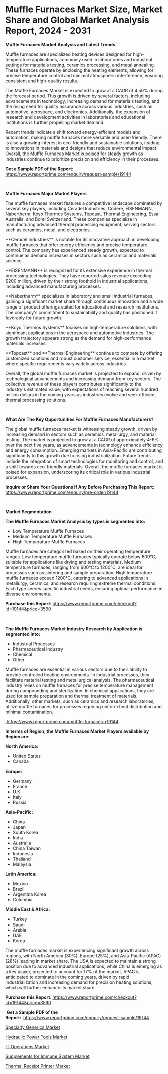 <p><h1>Muffle Furnaces Market Size, Market Share and Global Market Analysis Report, 2024 - 2031</h1></p><p><strong>Muffle Furnaces Market Analysis and Latest Trends</strong></p>
<p><p>Muffle furnaces are specialized heating devices designed for high-temperature applications, commonly used in laboratories and industrial settings for materials testing, ceramics processing, and metal annealing. These furnaces operate by enclosing the heating elements, allowing for precise temperature control and minimal atmospheric interference, ensuring consistent and high-quality results.</p><p>The Muffle Furnaces Market is expected to grow at a CAGR of 4.50% during the forecast period. This growth is driven by several factors, including advancements in technology, increasing demand for materials testing, and the rising need for quality assurance across various industries, such as automotive, aerospace, and electronics. Additionally, the expansion of research and development activities in laboratories and educational institutions is further propelling market demand.</p><p>Recent trends indicate a shift toward energy-efficient models and automation, making muffle furnaces more versatile and user-friendly. There is also a growing interest in eco-friendly and sustainable solutions, leading to innovations in materials and designs that reduce environmental impact. Overall, the Muffle Furnaces Market is poised for steady growth as industries continue to prioritize precision and efficiency in their processes.</p></p>
<p><strong>Get a Sample PDF of the Report:&nbsp;</strong> <a href="https://www.reportprime.com/enquiry/request-sample/19144?utm_campaign=113&utm_medium=2&utm_source=Github&utm_content=ia&utm_term=22112024&utm_id=muffle-furnaces">https://www.reportprime.com/enquiry/request-sample/19144</a></p>
<p>&nbsp;</p>
<p><strong>Muffle Furnaces Major Market Players</strong></p>
<p><p>The muffle furnaces market features a competitive landscape dominated by several key players, including Ceradel Industries, Codere, EISENMANN, Nabertherm, Koyo Thermos Systems, Topcast, Thermal Engineering, Essa Australia, and Borel Switzerland. These companies specialize in manufacturing advanced thermal processing equipment, serving sectors such as ceramics, metal, and electronics.</p><p>**Ceradel Industries** is notable for its innovative approach in developing muffle furnaces that offer energy efficiency and precise temperature control. The company has experienced steady growth, expected to continue as demand increases in sectors such as ceramics and materials science.</p><p>**EISENMANN** is recognized for its extensive experience in thermal processing technologies. They have reported sales revenue exceeding $200 million, driven by their strong foothold in industrial applications, including advanced manufacturing processes.</p><p>**Nabertherm** specializes in laboratory and small industrial furnaces, gaining a significant market share through continuous innovation and a wide range of product offerings suited for educational and research institutions. The company's commitment to sustainability and quality has positioned it favorably for future growth.</p><p>**Koyo Thermos Systems** focuses on high-temperature solutions, with significant applications in the aerospace and automotive industries. The growth trajectory appears strong as the demand for high-performance materials increases. </p><p>**Topcast** and **Thermal Engineering** continue to compete by offering customized solutions and robust customer service, essential in a market where specific requirements vary widely across industries.</p><p>Overall, the global muffle furnaces market is projected to expand, driven by technological advancements and increasing demand from key sectors. The collective revenue of these players contributes significantly to the industry's estimated value, with expectations of reaching several hundred million dollars in the coming years as industries evolve and seek efficient thermal processing solutions.</p></p>
<p>&nbsp;</p>
<p><strong>What Are The Key Opportunities For Muffle Furnaces Manufacturers?</strong></p>
<p><p>The global muffle furnaces market is witnessing steady growth, driven by increasing demand in sectors such as ceramics, metallurgy, and material testing. The market is projected to grow at a CAGR of approximately 4-6% over the next five years, as advancements in technology enhance efficiency and energy consumption. Emerging markets in Asia-Pacific are contributing significantly to this growth due to rising industrialization. Future trends include the integration of smart technologies for monitoring and control, and a shift towards eco-friendly materials. Overall, the muffle furnaces market is poised for expansion, underscoring its critical role in various industrial processes.</p></p>
<p><strong>Inquire or Share Your Questions If Any Before Purchasing This Report:</strong> <a href="https://www.reportprime.com/enquiry/pre-order/19144?utm_campaign=113&utm_medium=2&utm_source=Github&utm_content=ia&utm_term=22112024&utm_id=muffle-furnaces">https://www.reportprime.com/enquiry/pre-order/19144</a></p>
<p>&nbsp;</p>
<p><strong>Market Segmentation</strong></p>
<p><strong>The Muffle Furnaces Market Analysis by types is segmented into:</strong></p>
<p><ul><li>Low Temperature Muffle Furnaces</li><li>Medium Temperature Muffle Furnaces</li><li>High Temperature Muffle Furnaces</li></ul></p>
<p><p>Muffle furnaces are categorized based on their operating temperature ranges. Low temperature muffle furnaces typically operate below 600°C, suitable for applications like drying and testing materials. Medium temperature furnaces, ranging from 600°C to 1200°C, are ideal for processes such as sintering and sample preparation. High temperature muffle furnaces exceed 1200°C, catering to advanced applications in metallurgy, ceramics, and research requiring extreme thermal conditions. Each type serves specific industrial needs, ensuring optimal performance in diverse environments.</p></p>
<p><strong>Purchase this Report:&nbsp;</strong><a href="https://www.reportprime.com/checkout?id=19144&price=3590&utm_campaign=113&utm_medium=2&utm_source=Github&utm_content=ia&utm_term=22112024&utm_id=muffle-furnaces">https://www.reportprime.com/checkout?id=19144&price=3590</a></p>
<p>&nbsp;</p>
<p><strong>The Muffle Furnaces Market Industry Research by Application is segmented into:</strong></p>
<p><ul><li>Industrial Processes</li><li>Pharmaceutical Industry</li><li>Chemical</li><li>Other</li></ul></p>
<p><p>Muffle furnaces are essential in various sectors due to their ability to provide controlled heating environments. In industrial processes, they facilitate material testing and metallurgical analysis. The pharmaceutical industry relies on muffle furnaces for precise temperature management during compounding and sterilization. In chemical applications, they are used for sample preparation and thermal treatment of materials. Additionally, other markets, such as ceramics and research laboratories, utilize muffle furnaces for processes requiring uniform heat distribution and minimal contamination.</p></p>
<p><a href="https://www.reportprime.com/muffle-furnaces-r19144?utm_campaign=113&utm_medium=2&utm_source=Github&utm_content=ia&utm_term=22112024&utm_id=muffle-furnaces">&nbsp;https://www.reportprime.com/muffle-furnaces-r19144</a></p>
<p><strong>In terms of Region, the Muffle Furnaces Market Players available by Region are:</strong></p>
<p>
    <p> <strong> North America: </strong>
        <ul>
            <li>United States</li>
            <li>Canada</li>
        </ul>
        </p> 
    <p> <strong> Europe: </strong>
        <ul>
            <li>Germany</li>
            <li>France</li>
            <li>U.K.</li>
            <li>Italy</li>
            <li>Russia</li>
        </ul>
        </p> 
    <p> <strong> Asia-Pacific: </strong>
        <ul>
            <li>China</li>
            <li>Japan</li>
            <li>South Korea</li>
            <li>India</li>
            <li>Australia</li>
            <li>China Taiwan</li>
            <li>Indonesia</li>
            <li>Thailand</li>
            <li>Malaysia</li>
        </ul>
        </p> 
    <p> <strong> Latin America: </strong>
        <ul>
            <li>Mexico</li>
            <li>Brazil</li>
            <li>Argentina Korea</li>
            <li>Colombia</li>
        </ul>
        </p> 
    <p> <strong> Middle East & Africa: </strong>
        <ul>
            <li>Turkey</li>
            <li>Saudi</li>
            <li>Arabia</li>
            <li>UAE</li>
            <li>Korea</li>
        </ul>
    </p>
    </p>
<p><p>The muffle furnaces market is experiencing significant growth across regions, with North America (30%), Europe (25%), and Asia-Pacific (APAC) (28%) leading in market share. The USA is expected to maintain a strong position due to advanced industrial applications, while China is emerging as a key player, projected to account for 17% of the market. APAC is anticipated to dominate in the coming years, driven by rapid industrialization and increasing demand for precision heating solutions, which will further enhance its market share.</p></p>
<p><strong>Purchase this Report: </strong><a href="https://www.reportprime.com/checkout?id=19144&price=3590&utm_campaign=113&utm_medium=2&utm_source=Github&utm_content=ia&utm_term=22112024&utm_id=muffle-furnaces">https://www.reportprime.com/checkout?id=19144&price=3590</a></p>
<p>&nbsp;<strong>Get a Sample PDF of the Report:&nbsp;&nbsp;</strong><a href="https://www.reportprime.com/enquiry/request-sample/19144?utm_campaign=113&utm_medium=2&utm_source=Github&utm_content=ia&utm_term=22112024&utm_id=muffle-furnaces">https://www.reportprime.com/enquiry/request-sample/19144</a></p>
<p><strong></strong></p>
<p><p><a href="https://www.linkedin.com/pulse/specialty-generics-market-trend-analysis-reveals-rapid-rufqc?utm_campaign=113&utm_medium=2&utm_source=Github&utm_content=ia&utm_term=22112024&utm_id=muffle-furnaces">Specialty Generics Market</a></p><p><a href="https://github.com/LilianFaulkner65/Market-Research-Report-List-1/blob/main/hydraulic-power-tools-market.md?utm_campaign=113&utm_medium=2&utm_source=Github&utm_content=ia&utm_term=22112024&utm_id=muffle-furnaces">Hydraulic Power Tools Market</a></p><p><a href="https://issuu.com/reportprime-2/docs/it-operations-market-size-2030.pptx_636693bae4b00c?utm_campaign=113&utm_medium=2&utm_source=Github&utm_content=ia&utm_term=22112024&utm_id=muffle-furnaces">IT Operations Market</a></p><p><a href="https://www.linkedin.com/pulse/supplements-immune-system-market-forecast-highlights-2024-2031-kkygc?utm_campaign=113&utm_medium=2&utm_source=Github&utm_content=ia&utm_term=22112024&utm_id=muffle-furnaces">Supplements for Immune System Market</a></p><p><a href="https://github.com/rileymgdorcas/Market-Research-Report-List-1/blob/main/thermal-receipt-printer-market.md?utm_campaign=113&utm_medium=2&utm_source=Github&utm_content=ia&utm_term=22112024&utm_id=muffle-furnaces">Thermal Receipt Printer Market</a></p></p>